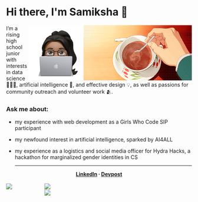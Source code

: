 <div align="left">
 <h1>Hi there, I'm Samiksha 🦦</h1>
</div>

<img id="gif" align="right" src="giphy.gif" height="150">
<!--  <img id="gif" align="right" src="howl.gif" width="300"> -->
<img align="right" src="New Note.png" height="150">
  
I’m a rising high school junior with interests in data science 👩🏾‍💻, artificial intelligence 🤖, and effective design 💡, as well as passions for community outreach and volunteer work 🫂.

### Ask me about:
* my experience with web development as a Girls Who Code SIP participant
* my newfound interest in artificial intelligence, sparked by AI4ALL
* my experience as a logistics and social media officer for Hydra Hacks, a hackathon for marginalized gender identities in CS


  ---
 <div align="center">
  <b><div><a href="https://linkedin.com/in/samikshalingan">LinkedIn</a>  ∙  <a href="https://devpost.com/slingan">Devpost</a></b>
 </div>
 </div>
<br>
 <!-- ![Alt text](https://spotify-recently-played-readme.vercel.app/api?user=yklmyaju9eg0x4xlwhdyojbr1&width=500) -->
  
<div align="right">
  <img src="https://spotify-recently-played-readme.vercel.app/api?user=yklmyaju9eg0x4xlwhdyojbr1&width=400" align="left">
</div>
  
<div align="right">
  <img src = "https://github-readme-stats.vercel.app/api?username=slingann&show_icons=true&include_all_commits=true&border_radius=20px&theme=graywhite" width="400" align="right">
  <br>
  <img src = "https://github-readme-stats.vercel.app/api/top-langs/?username=slingann&layout=compact&border_radius=20px&theme=graywhite&custom_title=Samiksha's+Top+Languages" width="400" align="right">
</div>
